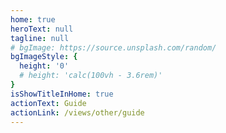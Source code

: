 ```yaml
---
home: true
heroText: null
tagline: null
# bgImage: https://source.unsplash.com/random/
bgImageStyle: {
  height: '0'
  # height: 'calc(100vh - 3.6rem)'
}
isShowTitleInHome: true
actionText: Guide
actionLink: /views/other/guide
---
```

